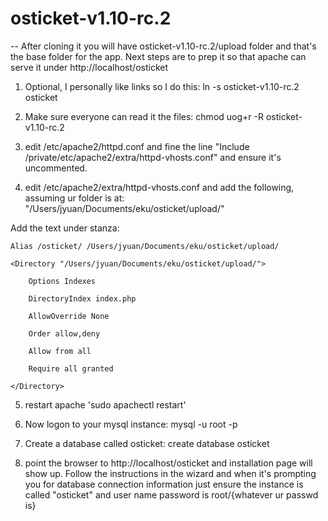 # osticket-v1.10-rc.2
-- After cloning it you will have osticket-v1.10-rc.2/upload folder and that's the base folder for the app.  Next steps are to prep it so that apache can serve it under http://localhost/osticket

1) Optional, I personally like links so I do this: ln -s osticket-v1.10-rc.2 osticket

2) Make sure everyone can read it the files: chmod uog+r -R osticket-v1.10-rc.2

3) edit /etc/apache2/httpd.conf and fine the line "Include /private/etc/apache2/extra/httpd-vhosts.conf" and ensure it's uncommented.

4) edit /etc/apache2/extra/httpd-vhosts.conf and add the following, assuming ur folder is at: 
"/Users/jyuan/Documents/eku/osticket/upload/"

Add the text under <VirtualHost> stanza:

    Alias /osticket/ /Users/jyuan/Documents/eku/osticket/upload/
    
    <Directory "/Users/jyuan/Documents/eku/osticket/upload/">
    
        Options Indexes
    
        DirectoryIndex index.php
    
        AllowOverride None
    
        Order allow,deny
    
        Allow from all
    
        Require all granted
    
    </Directory>
    
5) restart apache 'sudo apachectl restart'

6) Now logon to your mysql instance: mysql -u root -p 

7) Create a database called osticket: create database osticket

8) point the browser to http://localhost/osticket and installation page will show up.  Follow the instructions in the wizard and when it's prompting you for database connection information just ensure the instance is called "osticket" and user name password is root/{whatever ur passwd is}
